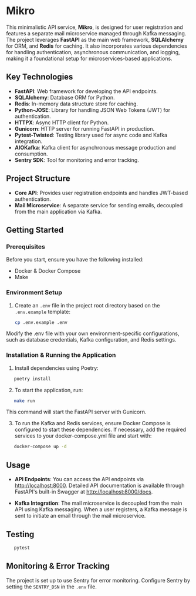 # Mikro

This minimalistic API service, **Mikro**, is designed for user registration and features a separate mail microservice managed through Kafka messaging. The project leverages **FastAPI** as the main web framework, **SQLAlchemy** for ORM, and **Redis** for caching. It also incorporates various dependencies for handling authentication, asynchronous communication, and logging, making it a foundational setup for microservices-based applications.
## Key Technologies

- **FastAPI**: Web framework for developing the API endpoints.
- **SQLAlchemy**: Database ORM for Python.
- **Redis**: In-memory data structure store for caching.
- **Python-JOSE**: Library for handling JSON Web Tokens (JWT) for authentication.
- **HTTPX**: Async HTTP client for Python.
- **Gunicorn**: HTTP server for running FastAPI in production.
- **Pytest-Twisted**: Testing library used for async code and Kafka integration.
- **AIOKafka**: Kafka client for asynchronous message production and consumption.
- **Sentry SDK**: Tool for monitoring and error tracking.

## Project Structure

- **Core API**: Provides user registration endpoints and handles JWT-based authentication.
- **Mail Microservice**: A separate service for sending emails, decoupled from the main application via Kafka.

## Getting Started

### Prerequisites

Before you start, ensure you have the following installed:

- Docker & Docker Compose
- Make

### Environment Setup

1. Create an `.env` file in the project root directory based on the `.env.example` template:
   ```bash
   cp .env.example .env
   ```

Modify the .env file with your own environment-specific configurations, such as database credentials, Kafka
configuration, and Redis settings.

### Installation & Running the Application

1. Install dependencies using Poetry:

```bash
   poetry install
```

2. To start the application, run:

```bash
   make run
```

This command will start the FastAPI server with Gunicorn.

3. To run the Kafka and Redis services, ensure Docker Compose is configured to start these dependencies. If necessary,
   add the required services to your docker-compose.yml file and start with:

```bash
   docker-compose up -d
```

## Usage

- **API Endpoints**: You can access the API endpoints via [http://localhost:8000](http://localhost:8000). Detailed API
  documentation is available through FastAPI's built-in Swagger
  at [http://localhost:8000/docs](http://localhost:8000/docs).


- **Kafka Integration**: The mail microservice is decoupled from the main API using Kafka messaging. When a user
  registers, a Kafka message is sent to initiate an email through the mail microservice.


## Testing
```bash
   pytest
```


## Monitoring & Error Tracking

The project is set up to use Sentry for error monitoring. Configure Sentry by setting the `SENTRY_DSN` in the `.env` file.
